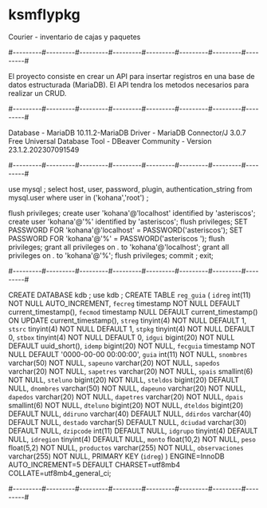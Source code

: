 # ksmflypkg
Courier - inventario de cajas y paquetes

#---------#---------#---------#---------#---------#---------#---------#---------#

El proyecto consiste en crear un API para insertar registros en una base de datos estructurada (MariaDB).
El API tendra los metodos necesarios para realizar un CRUD.

#---------#---------#---------#---------#---------#---------#---------#---------#

Database - MariaDB 10.11.2-MariaDB
Driver - MariaDB Connector/J 3.0.7
Free Universal Database Tool - DBeaver Community - Version 23.1.2.202307091549

#---------#---------#---------#---------#---------#---------#---------#---------#

use mysql ;
select host, user, password, plugin, authentication_string 
  from mysql.user where user in ('kohana','root') ;

flush privileges;
create user 'kohana'@'localhost' identified by 'asteriscos';
create user 'kohana'@'%' identified by 'asteriscos';
flush privileges;
SET PASSWORD FOR 'kohana'@'localhost' = PASSWORD('asteriscos');
SET PASSWORD FOR 'kohana'@'%' = PASSWORD('asteriscos  ');
flush privileges;
grant all privileges on *.* to 'kohana'@'localhost';
grant all privileges on *.* to 'kohana'@'%';
flush privileges;
commit ;
exit;

#---------#---------#---------#---------#---------#---------#---------#---------#

CREATE DATABASE kdb ;
use kdb ;
CREATE TABLE `reg_guia` (
  `idreg` int(11) NOT NULL AUTO_INCREMENT,
  `fecreg` timestamp NOT NULL DEFAULT current_timestamp(),
  `fecmod` timestamp NULL DEFAULT current_timestamp() ON UPDATE current_timestamp(),
  `streg` tinyint(4) NOT NULL DEFAULT 1,
  `stsrc` tinyint(4) NOT NULL DEFAULT 1,
  `stpkg` tinyint(4) NOT NULL DEFAULT 0,
  `stbox` tinyint(4) NOT NULL DEFAULT 0,
  `idgui` bigint(20) NOT NULL DEFAULT uuid_short(),
  `idemp` bigint(20) NOT NULL,
  `fecguia` timestamp NOT NULL DEFAULT '0000-00-00 00:00:00',
  `guia` int(11) NOT NULL,
  `snombres` varchar(50) NOT NULL,
  `sapeuno` varchar(20) NOT NULL,
  `sapedos` varchar(20) NOT NULL,
  `sapetres` varchar(20) NOT NULL,
  `spais` smallint(6) NOT NULL,
  `steluno` bigint(20) NOT NULL,
  `steldos` bigint(20) DEFAULT NULL,
  `dnombres` varchar(50) NOT NULL,
  `dapeuno` varchar(20) NOT NULL,
  `dapedos` varchar(20) NOT NULL,
  `dapetres` varchar(20) NOT NULL,
  `dpais` smallint(6) NOT NULL,
  `dteluno` bigint(20) NOT NULL,
  `dteldos` bigint(20) DEFAULT NULL,
  `ddiruno` varchar(40) DEFAULT NULL,
  `ddirdos` varchar(40) DEFAULT NULL,
  `destado` varchar(5) DEFAULT NULL,
  `dciudad` varchar(30) DEFAULT NULL,
  `dzipcode` int(11) DEFAULT NULL,
  `idgrupo` tinyint(4) DEFAULT NULL,
  `idregion` tinyint(4) DEFAULT NULL,
  `monto` float(10,2) NOT NULL,
  `peso` float(5,2) NOT NULL,
  `productos` varchar(255) NOT NULL,
  `observaciones` varchar(255) NOT NULL,
  PRIMARY KEY (`idreg`)
) ENGINE=InnoDB AUTO_INCREMENT=5 DEFAULT CHARSET=utf8mb4 COLLATE=utf8mb4_general_ci;

#---------#---------#---------#---------#---------#---------#---------#---------#


